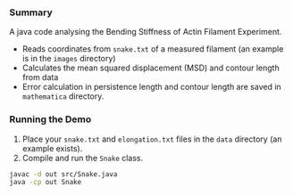 ### Summary

A java code analysing the Bending Stiffness of Actin Filament Experiment.

- Reads coordinates from `snake.txt` of a measured filament (an example is in the `images` directory)
- Calculates the mean squared displacement (MSD) and contour length from data
- Error calculation in persistence length and contour length are saved in `mathematica` directory.

### Running the Demo

1. Place your `snake.txt` and `elongation.txt` files in the `data` directory (an example exists).
2. Compile and run the `Snake` class.

```sh
javac -d out src/Snake.java
java -cp out Snake